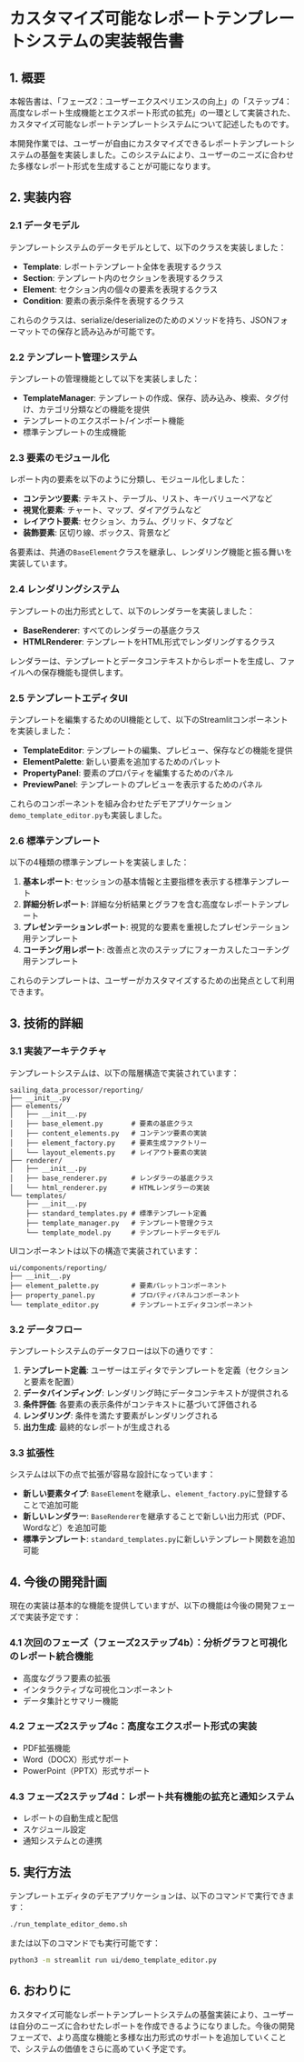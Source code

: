 # カスタマイズ可能なレポートテンプレートシステムの実装報告書

## 1. 概要

本報告書は、「フェーズ2：ユーザーエクスペリエンスの向上」の「ステップ4：高度なレポート生成機能とエクスポート形式の拡充」の一環として実装された、カスタマイズ可能なレポートテンプレートシステムについて記述したものです。

本開発作業では、ユーザーが自由にカスタマイズできるレポートテンプレートシステムの基盤を実装しました。このシステムにより、ユーザーのニーズに合わせた多様なレポート形式を生成することが可能になります。

## 2. 実装内容

### 2.1 データモデル

テンプレートシステムのデータモデルとして、以下のクラスを実装しました：

- **Template**: レポートテンプレート全体を表現するクラス
- **Section**: テンプレート内のセクションを表現するクラス
- **Element**: セクション内の個々の要素を表現するクラス
- **Condition**: 要素の表示条件を表現するクラス

これらのクラスは、serialize/deserializeのためのメソッドを持ち、JSONフォーマットでの保存と読み込みが可能です。

### 2.2 テンプレート管理システム

テンプレートの管理機能として以下を実装しました：

- **TemplateManager**: テンプレートの作成、保存、読み込み、検索、タグ付け、カテゴリ分類などの機能を提供
- テンプレートのエクスポート/インポート機能
- 標準テンプレートの生成機能

### 2.3 要素のモジュール化

レポート内の要素を以下のように分類し、モジュール化しました：

- **コンテンツ要素**: テキスト、テーブル、リスト、キーバリューペアなど
- **視覚化要素**: チャート、マップ、ダイアグラムなど
- **レイアウト要素**: セクション、カラム、グリッド、タブなど
- **装飾要素**: 区切り線、ボックス、背景など

各要素は、共通の`BaseElement`クラスを継承し、レンダリング機能と振る舞いを実装しています。

### 2.4 レンダリングシステム

テンプレートの出力形式として、以下のレンダラーを実装しました：

- **BaseRenderer**: すべてのレンダラーの基底クラス
- **HTMLRenderer**: テンプレートをHTML形式でレンダリングするクラス

レンダラーは、テンプレートとデータコンテキストからレポートを生成し、ファイルへの保存機能も提供します。

### 2.5 テンプレートエディタUI

テンプレートを編集するためのUI機能として、以下のStreamlitコンポーネントを実装しました：

- **TemplateEditor**: テンプレートの編集、プレビュー、保存などの機能を提供
- **ElementPalette**: 新しい要素を追加するためのパレット
- **PropertyPanel**: 要素のプロパティを編集するためのパネル
- **PreviewPanel**: テンプレートのプレビューを表示するためのパネル

これらのコンポーネントを組み合わせたデモアプリケーション`demo_template_editor.py`も実装しました。

### 2.6 標準テンプレート

以下の4種類の標準テンプレートを実装しました：

1. **基本レポート**: セッションの基本情報と主要指標を表示する標準テンプレート
2. **詳細分析レポート**: 詳細な分析結果とグラフを含む高度なレポートテンプレート
3. **プレゼンテーションレポート**: 視覚的な要素を重視したプレゼンテーション用テンプレート
4. **コーチング用レポート**: 改善点と次のステップにフォーカスしたコーチング用テンプレート

これらのテンプレートは、ユーザーがカスタマイズするための出発点として利用できます。

## 3. 技術的詳細

### 3.1 実装アーキテクチャ

テンプレートシステムは、以下の階層構造で実装されています：

```
sailing_data_processor/reporting/
├── __init__.py
├── elements/
│   ├── __init__.py
│   ├── base_element.py       # 要素の基底クラス
│   ├── content_elements.py   # コンテンツ要素の実装
│   ├── element_factory.py    # 要素生成ファクトリー
│   └── layout_elements.py    # レイアウト要素の実装
├── renderer/
│   ├── __init__.py
│   ├── base_renderer.py      # レンダラーの基底クラス
│   └── html_renderer.py      # HTMLレンダラーの実装
└── templates/
    ├── __init__.py
    ├── standard_templates.py # 標準テンプレート定義
    ├── template_manager.py   # テンプレート管理クラス
    └── template_model.py     # テンプレートデータモデル
```

UIコンポーネントは以下の構造で実装されています：

```
ui/components/reporting/
├── __init__.py
├── element_palette.py        # 要素パレットコンポーネント
├── property_panel.py         # プロパティパネルコンポーネント
└── template_editor.py        # テンプレートエディタコンポーネント
```

### 3.2 データフロー

テンプレートシステムのデータフローは以下の通りです：

1. **テンプレート定義**: ユーザーはエディタでテンプレートを定義（セクションと要素を配置）
2. **データバインディング**: レンダリング時にデータコンテキストが提供される
3. **条件評価**: 各要素の表示条件がコンテキストに基づいて評価される
4. **レンダリング**: 条件を満たす要素がレンダリングされる
5. **出力生成**: 最終的なレポートが生成される

### 3.3 拡張性

システムは以下の点で拡張が容易な設計になっています：

- **新しい要素タイプ**: `BaseElement`を継承し、`element_factory.py`に登録することで追加可能
- **新しいレンダラー**: `BaseRenderer`を継承することで新しい出力形式（PDF、Wordなど）を追加可能
- **標準テンプレート**: `standard_templates.py`に新しいテンプレート関数を追加可能

## 4. 今後の開発計画

現在の実装は基本的な機能を提供していますが、以下の機能は今後の開発フェーズで実装予定です：

### 4.1 次回のフェーズ（フェーズ2ステップ4b）：分析グラフと可視化のレポート統合機能

- 高度なグラフ要素の拡張
- インタラクティブな可視化コンポーネント
- データ集計とサマリー機能

### 4.2 フェーズ2ステップ4c：高度なエクスポート形式の実装

- PDF拡張機能
- Word（DOCX）形式サポート
- PowerPoint（PPTX）形式サポート

### 4.3 フェーズ2ステップ4d：レポート共有機能の拡充と通知システム

- レポートの自動生成と配信
- スケジュール設定
- 通知システムとの連携

## 5. 実行方法

テンプレートエディタのデモアプリケーションは、以下のコマンドで実行できます：

```bash
./run_template_editor_demo.sh
```

または以下のコマンドでも実行可能です：

```bash
python3 -m streamlit run ui/demo_template_editor.py
```

## 6. おわりに

カスタマイズ可能なレポートテンプレートシステムの基盤実装により、ユーザーは自分のニーズに合わせたレポートを作成できるようになりました。今後の開発フェーズで、より高度な機能と多様な出力形式のサポートを追加していくことで、システムの価値をさらに高めていく予定です。
